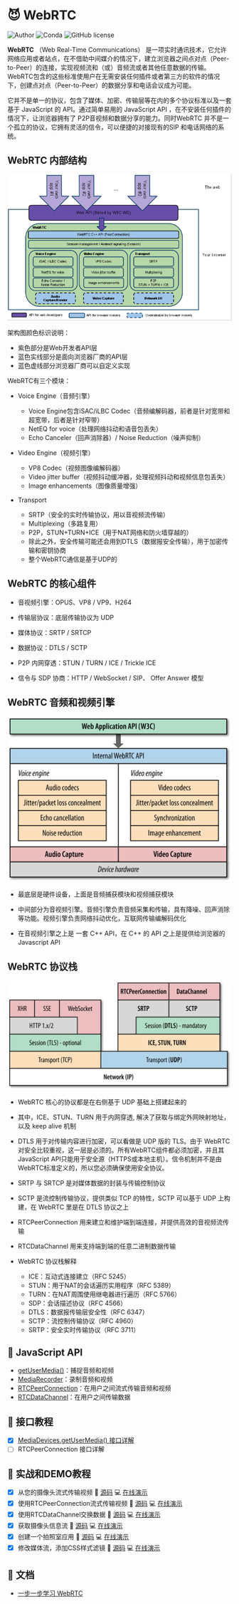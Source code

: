 :smiling_imp: WebRTC  
========================
![Author](https://img.shields.io/badge/Author-Tinywan-green.svg)  ![Conda](https://img.shields.io/conda/pn/conda-forge/python.svg)  ![GitHub license](https://img.shields.io/github/license/Tinywan/tinywan-react-app.svg)

**WebRTC** （Web Real-Time Communications） 是一项实时通讯技术，它允许网络应用或者站点，在不借助中间媒介的情况下，建立浏览器之间点对点（Peer-to-Peer）的连接，实现视频流和（或）音频流或者其他任意数据的传输。WebRTC包含的这些标准使用户在无需安装任何插件或者第三方的软件的情况下，创建点对点（Peer-to-Peer）的数据分享和电话会议成为可能。  

它并不是单一的协议，包含了媒体、加密、传输层等在内的多个协议标准以及一套基于 JavaScript 的 API。通过简单易用的 JavaScript API ，在不安装任何插件的情况下，让浏览器拥有了 P2P音视频和数据分享的能力。同时WebRTC 并不是一个孤立的协议，它拥有灵活的信令，可以便捷的对接现有的SIP 和电话网络的系统。   

## WebRTC 内部结构  

![demo-01](/docs/images/WebRTC内部结构.png)   

架构图颜色标识说明：  

* 紫色部分是Web开发者API层  
* 蓝色实线部分是面向浏览器厂商的API层  
* 蓝色虚线部分浏览器厂商可以自定义实现  

WebRTC有三个模块：  
* Voice Engine（音频引擎）  

  * Voice Engine包含iSAC/iLBC Codec（音频编解码器，前者是针对宽带和超宽带，后者是针对窄带）  
  * NetEQ for voice（处理网络抖动和语音包丢失）  
  * Echo Canceler（回声消除器）/ Noise Reduction（噪声抑制）  

* Video Engine（视频引擎）  
  * VP8 Codec（视频图像编解码器）  
  * Video jitter buffer（视频抖动缓冲器，处理视频抖动和视频信息包丢失）  
  * Image enhancements（图像质量增强）  
* Transport   
  * SRTP（安全的实时传输协议，用以音视频流传输）  
  * Multiplexing（多路复用）  
  * P2P，STUN+TURN+ICE（用于NAT网络和防火墙穿越的）  
  * 除此之外，安全传输可能还会用到DTLS（数据报安全传输），用于加密传输和密钥协商   
  * 整个WebRTC通信是基于UDP的  

## WebRTC 的核心组件  

* 音视频引擎：OPUS、VP8 / VP9、H264  

* 传输层协议：底层传输协议为 UDP  

* 媒体协议：SRTP / SRTCP  

* 数据协议：DTLS / SCTP  

* P2P 内网穿透：STUN / TURN / ICE / Trickle ICE  

* 信令与 SDP 协商：HTTP / WebSocket / SIP、 Offer Answer 模型  

## WebRTC 音频和视频引擎  

![demo-01](/docs/images/WebRTC音频和视频引擎.png)  

* 最底层是硬件设备，上面是音频捕获模块和视频捕获模块  

* 中间部分为音视频引擎。音频引擎负责音频采集和传输，具有降噪、回声消除等功能。视频引擎负责网络抖动优化，互联网传输编解码优化  

* 在音视频引擎之上是 一套 C++ API，在 C++ 的 API 之上是提供给浏览器的Javascript API       　　　　
## WebRTC 协议栈  

![WebRTC协议栈](/docs/images/WebRTC协议栈.png)   

* WebRTC 核心的协议都是在右侧基于 UDP 基础上搭建起来的  

* 其中，ICE、STUN、TURN 用于内网穿透, 解决了获取与绑定外网映射地址，以及 keep alive 机制  
* DTLS 用于对传输内容进行加密，可以看做是 UDP 版的 TLS。由于 WebRTC 对安全比较重视，这一层是必须的。所有WebRTC组件都必须加密，并且其JavaScript API只能用于安全源（HTTPS或本地主机）。信令机制并不是由WebRTC标准定义的，所以您必须确保使用安全协议。  

* SRTP 与 SRTCP 是对媒体数据的封装与传输控制协议  

* SCTP 是流控制传输协议，提供类似 TCP 的特性，SCTP 可以基于 UDP 上构建，在 WebRTC 里是在 DTLS 协议之上  

* RTCPeerConnection 用来建立和维护端到端连接，并提供高效的音视频流传输  

* RTCDataChannel 用来支持端到端的任意二进制数据传输  

* WebRTC 协议栈解释  
  * ICE：互动式连接建立（RFC 5245）  
  * STUN：用于NAT的会话遍历实用程序（RFC 5389）  
  * TURN：在NAT周围使用继电器进行遍历（RFC 5766）  
  * SDP：会话描述协议（RFC 4566）  
  * DTLS：数据报传输层安全性（RFC 6347）  
  * SCTP：流控制传输协议（RFC 4960）  
  * SRTP：安全实时传输协议（RFC 3711）  

## :hibiscus:  JavaScript API  

* [getUserMedia()](https://webrtc.github.io/samples/src/content/getusermedia/gum/)：捕捉音频和视频  
* [MediaRecorder](https://webrtc.github.io/samples/src/content/getusermedia/record/)：录制音频和视频  
* [RTCPeerConnection](https://webrtc.github.io/samples/src/content/peerconnection/pc1/)：在用户之间流式传输音频和视频  
* [RTCDataChannel](https://webrtc.github.io/samples/src/content/datachannel/basic/)：在用户之间传输数据  

## :tulip: 接口教程  
- [x] [MediaDevices.getUserMedia() 接口详解](/docs/webrtc_tutorial_01.md)     
- [ ] RTCPeerConnection 接口详解 

## :bouquet: 实战和DEMO教程  

- [x] 从您的摄像头流式传输视频   :memo: [源码](/docs/demo-01/index.html)  :computer: [在线演示](https://webrtc.tinywan.com/demo-01/index.html)  
- [x] 使用RTCPeerConnection流式传输视频  :memo: [源码](/docs/demo-02/index.html)  :computer: [在线演示](https://webrtc.tinywan.com/demo-02/index.html)  
- [x] 使用RTCDataChannel交换数据 :memo: [源码](/docs/demo-03/index.html)  :computer: [在线演示](https://webrtc.tinywan.com/demo-03/index.html)   
- [x] 获取摄像头信息流  :memo: [源码](/docs/tinywan-demo-01/index.html)  :computer: [在线演示](https://webrtc.tinywan.com/tinywan-demo-01/index.html)   
- [x] 创建一个拍照室应用  :memo: [源码](/docs/tinywan-demo-02/index.html)  :computer: [在线演示](https://webrtc.tinywan.com/tinywan-demo-02/index.html)  
- [x] 修改媒体流，添加CSS样式滤镜  :memo: [源码](/docs/tinywan-demo-03/index.html)  :computer: [在线演示](https://webrtc.tinywan.com/tinywan-demo-03/index.html)  

## :blue_book: 文档  

* [一步一步学习 WebRTC](https://codelabs.developers.google.com/codelabs/webrtc-web)  

